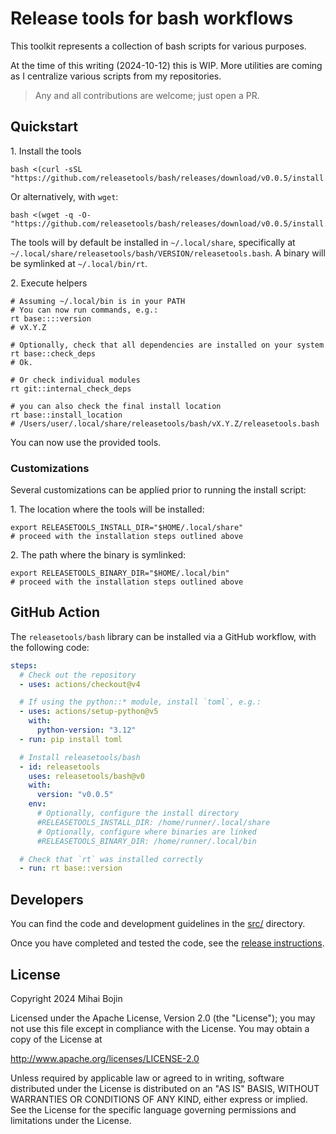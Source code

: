 # Release tools for bash workflows

This toolkit represents a collection of bash scripts for various purposes.

At the time of this writing (2024-10-12) this is WIP.
More utilities are coming as I centralize various scripts from my repositories.

> Any and all contributions are welcome; just open a PR.

## Quickstart

1\. Install the tools

```shell
bash <(curl -sSL "https://github.com/releasetools/bash/releases/download/v0.0.5/install.sh")
```

Or alternatively, with `wget`:

```shell
bash <(wget -q -O- "https://github.com/releasetools/bash/releases/download/v0.0.5/install.sh")
```

The tools will by default be installed in `~/.local/share`, specifically at
`~/.local/share/releasetools/bash/VERSION/releasetools.bash`. A binary will be symlinked at
`~/.local/bin/rt`.

2\. Execute helpers

```shell
# Assuming ~/.local/bin is in your PATH
# You can now run commands, e.g.:
rt base::::version
# vX.Y.Z

# Optionally, check that all dependencies are installed on your system
rt base::check_deps
# Ok.

# Or check individual modules
rt git::internal_check_deps

# you can also check the final install location
rt base::install_location
# /Users/user/.local/share/releasetools/bash/vX.Y.Z/releasetools.bash
```

You can now use the provided tools.

### Customizations

Several customizations can be applied prior to running the install script:

1\. The location where the tools will be installed:

```shell
export RELEASETOOLS_INSTALL_DIR="$HOME/.local/share"
# proceed with the installation steps outlined above
```

2\. The path where the binary is symlinked:

```shell
export RELEASETOOLS_BINARY_DIR="$HOME/.local/bin"
# proceed with the installation steps outlined above
```

## GitHub Action

The `releasetools/bash` library can be installed via a GitHub workflow,
with the following code:

```yaml
steps:
  # Check out the repository
  - uses: actions/checkout@v4

  # If using the python::* module, install `toml`, e.g.:
  - uses: actions/setup-python@v5
    with:
      python-version: "3.12"
  - run: pip install toml

  # Install releasetools/bash
  - id: releasetools
    uses: releasetools/bash@v0
    with:
      version: "v0.0.5"
    env:
      # Optionally, configure the install directory
      #RELEASETOOLS_INSTALL_DIR: /home/runner/.local/share
      # Optionally, configure where binaries are linked
      #RELEASETOOLS_BINARY_DIR: /home/runner/.local/bin

  # Check that `rt` was installed correctly
  - run: rt base::version
```

## Developers

You can find the code and development guidelines in the [src/](./src/) directory.

Once you have completed and tested the code, see the [release instructions](./scripts/#release-a-new-version).

## License

Copyright 2024 Mihai Bojin

Licensed under the Apache License, Version 2.0 (the "License");
you may not use this file except in compliance with the License.
You may obtain a copy of the License at

<http://www.apache.org/licenses/LICENSE-2.0>

Unless required by applicable law or agreed to in writing, software
distributed under the License is distributed on an "AS IS" BASIS,
WITHOUT WARRANTIES OR CONDITIONS OF ANY KIND, either express or implied.
See the License for the specific language governing permissions and
limitations under the License.
